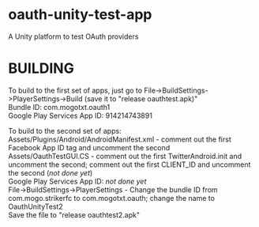 oauth-unity-test-app
====================

A Unity platform to test OAuth providers

BUILDING
========
To build to the first set of apps, just go to File->BuildSettings->PlayerSettings->Build (save it to "release oauthtest.apk)"  
Bundle ID: com.mogotxt.oauth1  
Google Play Services App ID: 914214743891

To build to the second set of apps:  
Assets/Plugins/Android/AndroidManifest.xml - comment out the first Facebook App ID tag and uncomment the second  
Assets/OauthTestGUI.CS - comment out the first TwitterAndroid.init and uncomment the second; comment out the first CLIENT_ID and uncomment the second (*not done yet*)  
Google Play Services App ID: *not done yet*  
File->BuildSettings->PlayerSettings - Change the bundle ID from com.mogo.strikerfc to com.mogotxt.oauth; change the name to OauthUnityTest2  
Save the file to "release oauthtest2.apk"
